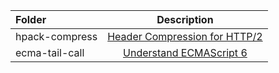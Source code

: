 | Folder      | Description | 
| :---        |    :----:   |
| hpack-compress   |   [Header Compression for HTTP/2](https://docs.google.com/presentation/d/11D-AeiZ2pgxQ45PJ3gVDb2O_Ubin717UBqLeBwRq_r4/edit#slide=id.p)     |
| ecma-tail-call | [Understand ECMAScript 6](https://docs.google.com/presentation/d/1geD2r1MFawoWLOtT9EAX8d2I8bIHxwGjP06LzOVbqn8/edit#slide=id.gd795df7c9a_0_21) |
